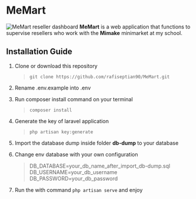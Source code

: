 # MeMart

![MeMart reseller dashboard](https://i.imgur.com/txh5s4B.png)
**MeMart** is a web application that functions to supervise resellers who work with the **Mimake** minimarket at my school.

## Installation Guide

 1. Clone or download this repository
	> `git clone https://github.com/rafiseptian90/MeMart.git`
	
 2. Rename .env.example into .env
 3. Run composer install command on your terminal
	 > `composer install`
	 
 4. Generate the key of laravel application
	  > `php artisan key:generate`
	  
 5. Import the database dump inside folder **db-dump** to your database
 6. Change env database with your own configuration
	 > DB_DATABASE=your_db_name_after_import_db-dump.sql
DB_USERNAME=your_db_username  
DB_PASSWORD=your_db_password
 7. Run the with command `php artisan serve` and enjoy
